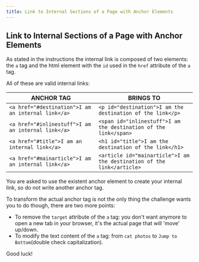 ```yaml
---
title: Link to Internal Sections of a Page with Anchor Elements
---
```

## Link to Internal Sections of a Page with Anchor Elements

As stated in the instructions the internal link is composed of two elements: the `a` tag and the html element with the `id` used in the `href` attribute of the `a` tag.

All of these are valid internal links:
 
ANCHOR TAG | BRINGS TO
----- | ------
`<a href="#destination">I am an internal link</a>` | `<p id="destination">I am the destination of the link</p>`
`<a href="#inlinestuff">I am an internal link</a>` | `<span id="inlinestuff">I am the destination of the link</span>`
`<a href="#title">I am an internal link</a>` | `<h1 id="title">I am the destination of the link</h1>`
`<a href="#mainarticle">I am an internal link</a>` | `<article id="mainarticle">I am the destination of the link</article>`

You are asked to use the existent anchor element to create your internal link, so do not write another anchor tag.

To transform the actual anchor tag is not the only thing the challenge wants you to do though, there are two more points:
 - To remove the `target` attribute of the `a` tag: you don't want anymore to open a new tab in your browser, it's the actual page that will 'move' up/down.
  - To modify the text content of the `a` tag: from `cat photos` to `Jump to Bottom`(double check capitalization).
  
  Good luck!
